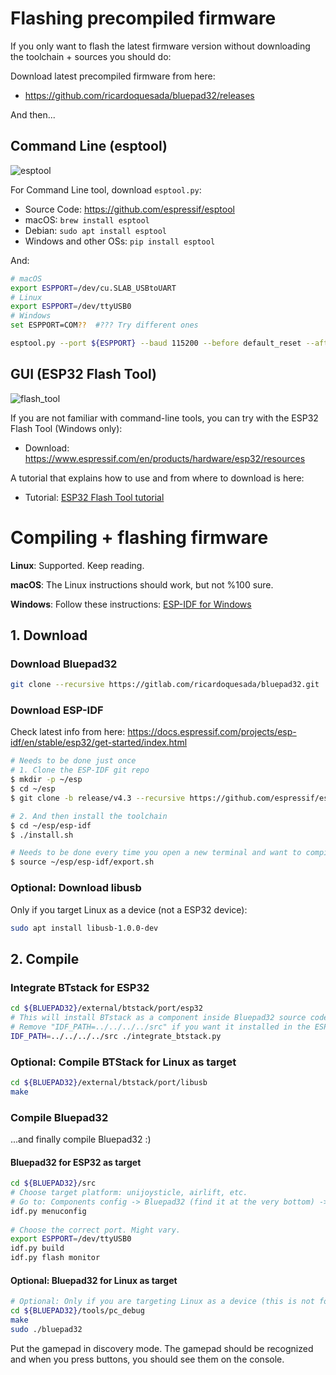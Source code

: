 # Flashing precompiled firmware

If you only want to flash the latest firmware version without downloading the toolchain + sources you should do:

Download latest precompiled firmware from here:

- https://github.com/ricardoquesada/bluepad32/releases

And then...

## Command Line (esptool)

![esptool](https://lh3.googleusercontent.com/UfYRw0D2m6DUy337fskfNYP6FA3oj_AgATe6QU3y5OvGe14DaI5amCb-rhmGliSepoFYmhvX-u5uzq5N0wChP0lr0eSOrY4YMLB__UBZ8tY8ASbw5DgI6dUX-oEt2ZpWHPLpnBdxryA=-no)

For Command Line tool, download `esptool.py`:

- Source Code: https://github.com/espressif/esptool
- macOS: `brew install esptool`
- Debian: `sudo apt install esptool`
- Windows and other OSs: `pip install esptool`

And:

```sh
# macOS
export ESPPORT=/dev/cu.SLAB_USBtoUART
# Linux
export ESPPORT=/dev/ttyUSB0
# Windows
set ESPPORT=COM??  #??? Try different ones

esptool.py --port ${ESPPORT} --baud 115200 --before default_reset --after hard_reset write_flash 0x0000 bluepad32-unijoysticle-full.bin
```

## GUI (ESP32 Flash Tool)

![flash_tool](https://lh3.googleusercontent.com/pw/ACtC-3c6KvmSei83mYKogxIadcq7tWamg41jsNk7pqJOpjnPhNoeN3uYjehB94wAja72mIDRNrhrWIqG0Sle1gxZHr0gANCSJyDFUcSfXMdoetUTynure2UrjRv7WkZEYnj0nqpiYJ54mwj85jDLkFrnD4jd-g=-no)

If you are not familiar with command-line tools, you can try with the ESP32 Flash Tool (Windows only):

- Download: https://www.espressif.com/en/products/hardware/esp32/resources

A tutorial that explains how to use and from where to download is here:

- Tutorial: [ESP32 Flash Tool tutorial](http://iot-bits.com/esp32/esp32-flash-download-tool-tutorial/)

# Compiling + flashing firmware

**Linux**: Supported. Keep reading.

**macOS**: The Linux instructions should work, but not %100 sure.

**Windows**:  Follow these instructions: [ESP-IDF for Windows][esp-idf-windows]

[esp-idf-windows]: https://docs.espressif.com/projects/esp-idf/en/latest/esp32/get-started/windows-setup.html

## 1. Download

### Download Bluepad32

```sh
git clone --recursive https://gitlab.com/ricardoquesada/bluepad32.git
```

### Download ESP-IDF

Check latest info from here: https://docs.espressif.com/projects/esp-idf/en/stable/esp32/get-started/index.html

```sh
# Needs to be done just once
# 1. Clone the ESP-IDF git repo
$ mkdir -p ~/esp
$ cd ~/esp
$ git clone -b release/v4.3 --recursive https://github.com/espressif/esp-idf.git

# 2. And then install the toolchain
$ cd ~/esp/esp-idf
$ ./install.sh
```

```sh
# Needs to be done every time you open a new terminal and want to compile Bluepad32
$ source ~/esp/esp-idf/export.sh
```

### Optional: Download libusb

Only if you target Linux as a device (not a ESP32 device):

```sh
sudo apt install libusb-1.0.0-dev
```

## 2. Compile

### Integrate BTstack for ESP32

```sh
cd ${BLUEPAD32}/external/btstack/port/esp32
# This will install BTstack as a component inside Bluepad32 source code (recommended).
# Remove "IDF_PATH=../../../../src" if you want it installed in the ESP-IDF folder
IDF_PATH=../../../../src ./integrate_btstack.py
```

### Optional: Compile BTStack for Linux as target

```sh
cd ${BLUEPAD32}/external/btstack/port/libusb
make
```

### Compile Bluepad32

...and finally compile Bluepad32 :)

#### Bluepad32 for ESP32 as target

```sh
cd ${BLUEPAD32}/src
# Choose target platform: unijoysticle, airlift, etc.
# Go to: Components config -> Bluepad32 (find it at the very bottom) -> Target platform
idf.py menuconfig
 
# Choose the correct port. Might vary.
export ESPPORT=/dev/ttyUSB0
idf.py build
idf.py flash monitor
```

#### Optional: Bluepad32 for Linux as target

```sh
# Optional: Only if you are targeting Linux as a device (this is not for the ESP32!)
cd ${BLUEPAD32}/tools/pc_debug
make
sudo ./bluepad32
```

Put the gamepad in discovery mode. The gamepad should be recognized and when you press buttons, you should see them on the console.

[1]: https://www.aliexpress.com/item/MH-ET-LIVE-ESP32-MINI-KIT-WiFi-Bluetooth-Internet-of-Things-development-board-based-ESP8266-Fully/32819107932.html
[2]: https://wiki.wemos.cc/products:d1:d1_mini
[3]: https://github.com/bluekitchen/btstack/blob/master/port/esp32/README.md
